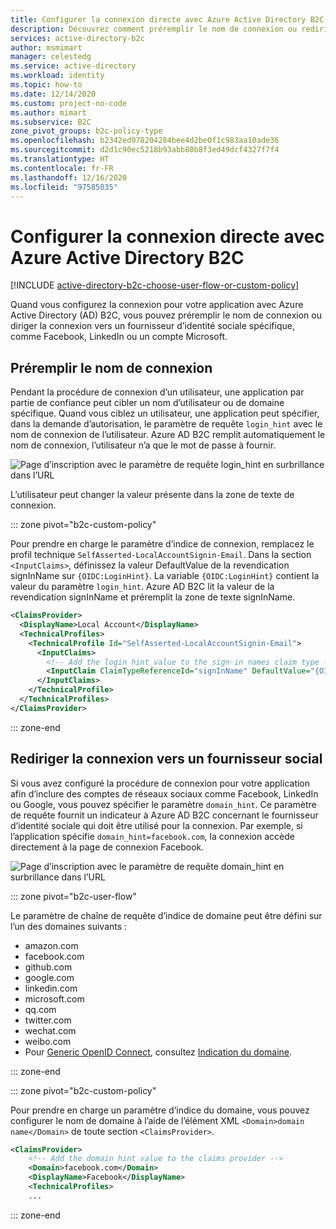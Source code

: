 ```yaml
---
title: Configurer la connexion directe avec Azure Active Directory B2C | Microsoft Docs
description: Découvrez comment préremplir le nom de connexion ou rediriger directement vers un fournisseur d’identité sociale.
services: active-directory-b2c
author: msmimart
manager: celestedg
ms.service: active-directory
ms.workload: identity
ms.topic: how-to
ms.date: 12/14/2020
ms.custom: project-no-code
ms.author: mimart
ms.subservice: B2C
zone_pivot_groups: b2c-policy-type
ms.openlocfilehash: b2342ed978204284bee4d2be0f1c983aa10ade36
ms.sourcegitcommit: d2d1c90ec5218b93abb80b8f3ed49dcf4327f7f4
ms.translationtype: HT
ms.contentlocale: fr-FR
ms.lasthandoff: 12/16/2020
ms.locfileid: "97585035"
---
```

# <a name="set-up-direct-sign-in-using-azure-active-directory-b2c"></a>Configurer la connexion directe avec Azure Active Directory B2C

[!INCLUDE [active-directory-b2c-choose-user-flow-or-custom-policy](../../includes/active-directory-b2c-choose-user-flow-or-custom-policy.md)]

Quand vous configurez la connexion pour votre application avec Azure Active Directory (AD) B2C, vous pouvez préremplir le nom de connexion ou diriger la connexion vers un fournisseur d’identité sociale spécifique, comme Facebook, LinkedIn ou un compte Microsoft.

## <a name="prepopulate-the-sign-in-name"></a>Préremplir le nom de connexion

Pendant la procédure de connexion d’un utilisateur, une application par partie de confiance peut cibler un nom d’utilisateur ou de domaine spécifique. Quand vous ciblez un utilisateur, une application peut spécifier, dans la demande d’autorisation, le paramètre de requête `login_hint` avec le nom de connexion de l’utilisateur. Azure AD B2C remplit automatiquement le nom de connexion, l’utilisateur n’a que le mot de passe à fournir.

![Page d’inscription avec le paramètre de requête login_hint en surbrillance dans l’URL](./media/direct-signin/login-hint.png)

L’utilisateur peut changer la valeur présente dans la zone de texte de connexion.

::: zone pivot="b2c-custom-policy"

Pour prendre en charge le paramètre d’indice de connexion, remplacez le profil technique `SelfAsserted-LocalAccountSignin-Email`. Dans la section `<InputClaims>`, définissez la valeur DefaultValue de la revendication signInName sur `{OIDC:LoginHint}`. La variable `{OIDC:LoginHint}` contient la valeur du paramètre `login_hint`. Azure AD B2C lit la valeur de la revendication signInName et préremplit la zone de texte signInName.

```xml
<ClaimsProvider>
  <DisplayName>Local Account</DisplayName>
  <TechnicalProfiles>
    <TechnicalProfile Id="SelfAsserted-LocalAccountSignin-Email">
      <InputClaims>
        <!-- Add the login hint value to the sign-in names claim type -->
        <InputClaim ClaimTypeReferenceId="signInName" DefaultValue="{OIDC:LoginHint}" />
      </InputClaims>
    </TechnicalProfile>
  </TechnicalProfiles>
</ClaimsProvider>
```

::: zone-end

## <a name="redirect-sign-in-to-a-social-provider"></a>Rediriger la connexion vers un fournisseur social

Si vous avez configuré la procédure de connexion pour votre application afin d’inclure des comptes de réseaux sociaux comme Facebook, LinkedIn ou Google, vous pouvez spécifier le paramètre `domain_hint`. Ce paramètre de requête fournit un indicateur à Azure AD B2C concernant le fournisseur d’identité sociale qui doit être utilisé pour la connexion. Par exemple, si l’application spécifie `domain_hint=facebook.com`, la connexion accède directement à la page de connexion Facebook.

![Page d’inscription avec le paramètre de requête domain_hint en surbrillance dans l’URL](./media/direct-signin/domain-hint.png)

::: zone pivot="b2c-user-flow"

Le paramètre de chaîne de requête d’indice de domaine peut être défini sur l’un des domaines suivants :

- amazon.com
- facebook.com
- github.com
- google.com
- linkedin.com
- microsoft.com
- qq.com
- twitter.com
- wechat.com
- weibo.com 
- Pour [Generic OpenID Connect](identity-provider-generic-openid-connect.md), consultez [Indication du domaine](identity-provider-generic-openid-connect.md#response-mode).

::: zone-end

::: zone pivot="b2c-custom-policy"

Pour prendre en charge un paramètre d’indice du domaine, vous pouvez configurer le nom de domaine à l’aide de l’élément XML `<Domain>domain name</Domain>` de toute section `<ClaimsProvider>`.

```xml
<ClaimsProvider>
    <!-- Add the domain hint value to the claims provider -->
    <Domain>facebook.com</Domain>
    <DisplayName>Facebook</DisplayName>
    <TechnicalProfiles>
    ...
```

::: zone-end

